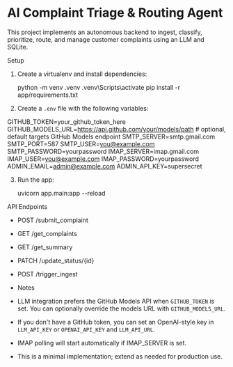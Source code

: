 # AI Complaint Triage & Routing Agent

This project implements an autonomous backend to ingest, classify, prioritize, route, and manage customer complaints using an LLM and SQLite.

Setup

1. Create a virtualenv and install dependencies:

   python -m venv .venv
   .venv\Scripts\activate
   pip install -r app/requirements.txt

2. Create a `.env` file with the following variables:

GITHUB_TOKEN=your_github_token_here
GITHUB_MODELS_URL=https://api.github.com/your/models/path  # optional, default targets GitHub Models endpoint
SMTP_SERVER=smtp.gmail.com
SMTP_PORT=587
SMTP_USER=you@example.com
SMTP_PASSWORD=yourpassword
IMAP_SERVER=imap.gmail.com
IMAP_USER=you@example.com
IMAP_PASSWORD=yourpassword
ADMIN_EMAIL=admin@example.com
ADMIN_API_KEY=supersecret

3. Run the app:

   uvicorn app.main:app --reload

API Endpoints

- POST /submit_complaint
- GET /get_complaints
- GET /get_summary
- PATCH /update_status/{id}
- POST /trigger_ingest

- Notes

- LLM integration prefers the GitHub Models API when `GITHUB_TOKEN` is set. You can optionally override the models URL with `GITHUB_MODELS_URL`.
- If you don't have a GitHub token, you can set an OpenAI-style key in `LLM_API_KEY` or `OPENAI_API_KEY` and `LLM_API_URL`.
- IMAP polling will start automatically if IMAP_SERVER is set.
- This is a minimal implementation; extend as needed for production use.
